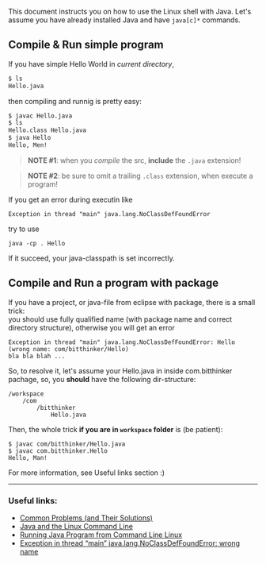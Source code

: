 <!--
Title: How to run java from command line?
Description: Java and the Linux Command Line
Date: 2013/11/10
Tags: Java, development
-->

This document instructs you on how to use the Linux shell with Java<!--cut-here-->.
Let's assume you have already installed Java and have `java[c]*` commands.



## Compile & Run simple program

If you have simple Hello World in *current directory*,

```bash
$ ls
Hello.java
```

then compiling and runnig is pretty easy:

```bash
$ javac Hello.java
$ ls
Hello.class Hello.java
$ java Hello
Hello, Men!
```

> **NOTE #1**: when you *compile* the src, **include** the `.java` extension!

> **NOTE #2**: be sure to omit a trailing `.class` extension, when execute a program!

If you get an error during executin like

	Exception in thread "main" java.lang.NoClassDefFoundError

try to use

	java -cp . Hello

If it succeed, your java-classpath is set incorrectly.



## Compile and Run a program with package

If you have a project, or java-file from eclipse with package, there is a small trick:  
you should use fully qualified name (with package name and correct directory structure),
otherwise you will get an error

	Exception in thread "main" java.lang.NoClassDefFoundError: Hello (wrong name: com/bitthinker/Hello)
	bla bla blah ...
 
So, to resolve it, let's assume your Hello.java in inside com.bitthinker pachage,
so, you **should** have the following dir-structure:

	/workspace
		/com
			/bitthinker
				Hello.java

Then, the whole trick **if you are in `workspace` folder** is (be patient):

	$ javac com/bitthinker/Hello.java
	$ javac com.bitthinker.Hello
	Hello, Man!


For more information, see Useful links section :)

---

### Useful links:

* [Common Problems (and Their Solutions)](http://docs.oracle.com/javase/tutorial/getStarted/problems/)
* [Java and the Linux Command Line](http://introcs.cs.princeton.edu/java/15inout/linux-cmd.html)
* [Running Java Program from Command Line Linux](http://stackoverflow.com/questions/3692229/running-java-program-from-command-line-linux)
* [Exception in thread “main” java.lang.NoClassDefFoundError: wrong name](http://stackoverflow.com/questions/14520793/exception-in-thread-main-java-lang-noclassdeffounderror-wrong-name)
